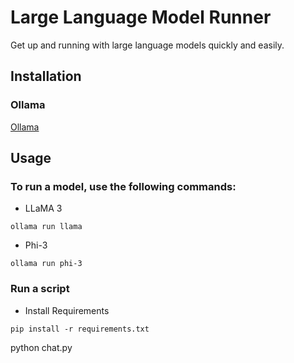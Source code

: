 # Large Language Model Runner

Get up and running with large language models quickly and easily.

## Installation
### Ollama
[Ollama](https://github.com/ollama/ollama/blob/main/README.md)


## Usage
### To run a model, use the following commands:
* LLaMA 3
```
ollama run llama
```
* Phi-3
```
ollama run phi-3
```
### Run a script
* Install Requirements
```
pip install -r requirements.txt
```
python chat.py
```

